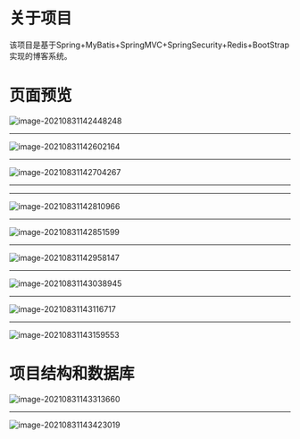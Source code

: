 # 关于项目

该项目是基于Spring+MyBatis+SpringMVC+SpringSecurity+Redis+BootStrap 实现的博客系统。

# 页面预览

![image-20210831142448248](D:\Git-Space\MyBlog\assets\image-20210831142448248.png)

<hr/>

![image-20210831142602164](D:\Git-Space\MyBlog\assets\image-20210831142602164.png)

<hr/>

![image-20210831142704267](D:\Git-Space\MyBlog\assets\image-20210831142704267.png)

<hr/>

<hr/>

![image-20210831142810966](D:\Git-Space\MyBlog\assets\image-20210831142810966.png)

<hr/>

![image-20210831142851599](D:\Git-Space\MyBlog\assets\image-20210831142851599.png)

<hr/>

![image-20210831142958147](D:\Git-Space\MyBlog\assets\image-20210831142958147.png)

<hr/>

![image-20210831143038945](D:\Git-Space\MyBlog\assets\image-20210831143038945.png)

<hr/>

![image-20210831143116717](D:\Git-Space\MyBlog\assets\image-20210831143116717.png)

<hr/>

![image-20210831143159553](D:\Git-Space\MyBlog\assets\image-20210831143159553.png)

# 项目结构和数据库

![image-20210831143313660](D:\Git-Space\MyBlog\assets\image-20210831143313660.png)

<hr/>

![image-20210831143423019](D:\Git-Space\MyBlog\assets\image-20210831143423019.png)


